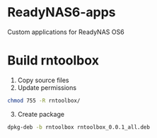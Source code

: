 # ReadyNAS6-apps
Custom applications for ReadyNAS OS6

# Build rntoolbox
1. Copy source files
2. Update permissions
```bash
chmod 755 -R rntoolbox/
```
3. Create package
```bash
dpkg-deb -b rntoolbox rntoolbox_0.0.1_all.deb
```